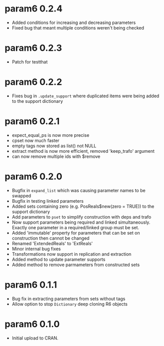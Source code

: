 # param6 0.2.4

* Added conditions for increasing and decreasing parameters
* Fixed bug that meant multiple conditions weren't being checked

# param6 0.2.3

* Patch for testthat

# param6 0.2.2

* Fixes bug in `.update_support` where duplicated items were being added to the support dictionary

# param6 0.2.1

* expect_equal_ps is now more precise
* cpset now much faster
* empty tags now stored as list() not NULL
* extract method is now more efficient, removed 'keep_trafo' argument
* can now remove multiple ids with $remove

# param6 0.2.0

* Bugfix in `expand_list` which was causing parameter names to be swapped
* Bugfix in testing linked parameters
* Added sets containing zero (e.g. PosReals$new(zero = TRUE)) to the support dictionary
* Add parameters to `pset` to simplify construction with deps and trafo
* Now support parameters being required and linked simultaneously. Exactly one parameter in a required/linked group must be set.
* Added 'immutable' property for parameters that can be set on construction then cannot be changed
* Renamed 'ExtendedReals' to 'ExtReals'
* Minor internal bug fixes
* Transformations now support in replication and extraction
* Added method to update parameter supports
* Added method to remove parmameters from constructed sets

# param6 0.1.1

* Bug fix in extracting parameters from sets without tags
* Allow option to stop `Dictionary` deep cloning R6 objects

# param6 0.1.0

* Initial upload to CRAN.
